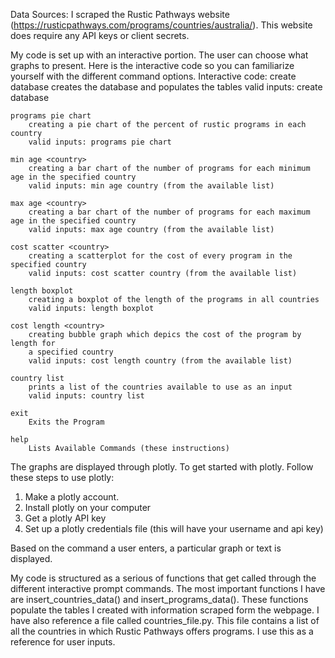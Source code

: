 Data Sources:
I scraped the Rustic Pathways website (https://rusticpathways.com/programs/countries/australia/).
This website does require any API keys or client secrets.

My code is set up with an interactive portion. The user can choose what graphs to present.
Here is the interactive code so you can familiarize yourself with the different command options.
Interactive code:
    create database
        creates the database and populates the tables
        valid inputs: create database

    programs pie chart
        creating a pie chart of the percent of rustic programs in each country
        valid inputs: programs pie chart

    min age <country>
        creating a bar chart of the number of programs for each minimum age in the specified country
        valid inputs: min age country (from the available list)

    max age <country>
        creating a bar chart of the number of programs for each maximum age in the specified country
        valid inputs: max age country (from the available list)

    cost scatter <country>
        creating a scatterplot for the cost of every program in the specified country
        valid inputs: cost scatter country (from the available list)

    length boxplot
        creating a boxplot of the length of the programs in all countries
        valid inputs: length boxplot

    cost length <country>
        creating bubble graph which depics the cost of the program by length for
        a specified country
        valid inputs: cost length country (from the available list)

    country list
        prints a list of the countries available to use as an input
        valid inputs: country list

    exit
        Exits the Program

    help
        Lists Available Commands (these instructions)


The graphs are displayed through plotly. To get started with plotly.
Follow these steps to use plotly:
1. Make a plotly account.
2. Install plotly on your computer
3. Get a plotly API key
4. Set up a plotly credentials file (this will have your username and api key)


Based on the command a user enters, a particular graph or text is displayed.

My code is structured as a serious of functions that get called through the different interactive prompt commands.
The most important functions I have are insert_countries_data() and insert_programs_data(). These functions populate the tables I created with information scraped form the webpage. I have also reference a file called countries_file.py. This file contains a list of all the countries in which Rustic Pathways offers programs. I use
this as a reference for user inputs.
